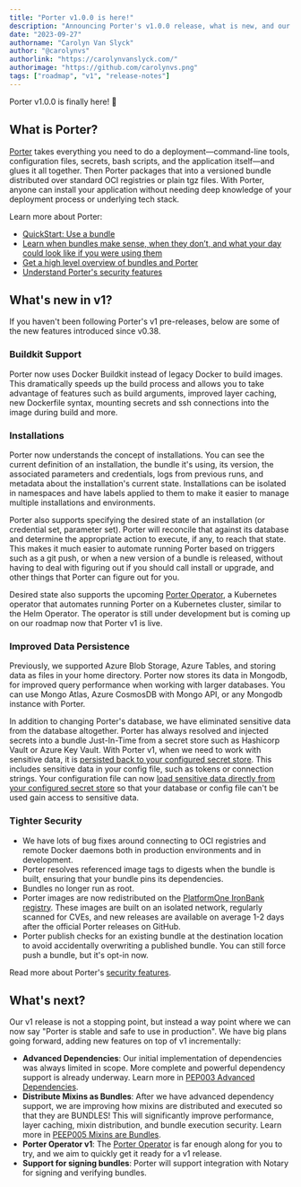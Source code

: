 ```yaml
---
title: "Porter v1.0.0 is here!"
description: "Announcing Porter's v1.0.0 release, what is new, and our plans going forward"
date: "2023-09-27"
authorname: "Carolyn Van Slyck"
author: "@carolynvs"
authorlink: "https://carolynvanslyck.com/"
authorimage: "https://github.com/carolynvs.png"
tags: ["roadmap", "v1", "release-notes"]
---
```


Porter v1.0.0 is finally here! 🎉
<!--more-->

## What is Porter?

[Porter](/) takes everything you need to do a deployment—command-line tools, configuration files, secrets, bash scripts, and the application itself—and glues it all together.
Then Porter packages that into a versioned bundle distributed over standard OCI registries or plain tgz files.
With Porter, anyone can install your application without needing deep knowledge of your deployment process or underlying tech stack.

Learn more about Porter:

* [QuickStart: Use a bundle](/quickstart)
* [Learn when bundles make sense, when they don’t, and what your day could look like if you were using them](/learning/#the-devil-is-in-the-deployments-bundle-use-cases)
* [Get a high level overview of bundles and Porter](/architecture/)
* [Understand Porter's security features](/security-features/)

## What's new in v1?

If you haven't been following Porter's v1 pre-releases, below are some of the new features introduced since v0.38.

### Buildkit Support

Porter now uses Docker Buildkit instead of legacy Docker to build images.
This dramatically speeds up the build process and allows you to take advantage of features such as build arguments, improved layer caching, new Dockerfile syntax, mounting secrets and ssh connections into the image during build and more.

### Installations

Porter now understands the concept of installations.
You can see the current definition of an installation, the bundle it's using, its version, the associated parameters and credentials, logs from previous runs, and metadata about the installation's current state.
Installations can be isolated in namespaces and have labels applied to them to make it easier to manage multiple installations and environments.

Porter also supports specifying the desired state of an installation (or credential set, parameter set).
Porter will reconcile that against its database and determine the appropriate action to execute, if any, to reach that state.
This makes it much easier to automate running Porter based on triggers such as a git push, or when a new version of a bundle is released, without having to deal with figuring out if you should call install or upgrade, and other things that Porter can figure out for you.

Desired state also supports the upcoming [Porter Operator](/operator/), a Kubernetes operator that automates running Porter on a Kubernetes cluster, similar to the Helm Operator.
The operator is still under development but is coming up on our roadmap now that Porter v1 is live.

### Improved Data Persistence

Previously, we supported Azure Blob Storage, Azure Tables, and storing data as files in your home directory.
Porter now stores its data in Mongodb, for improved query performance when working with larger databases.
You can use Mongo Atlas, Azure CosmosDB with Mongo API, or any Mongodb instance with Porter.

In addition to changing Porter's database, we have eliminated sensitive data from the database altogether.
Porter has always resolved and injected secrets into a bundle Just-In-Time from a secret store such as Hashicorp Vault or Azure Key Vault.
With Porter v1, when we need to work with sensitive data, it is [persisted back to your configured secret store](/blog/persist-sensitive-data-safely/).
This includes sensitive data in your config file, such as tokens or connection strings.
Your configuration file can now [load sensitive data directly from your configured secret store](/blog/secret-free-config/) so that your database or config file can't be used gain access to sensitive data.

### Tighter Security

* We have lots of bug fixes around connecting to OCI registries and remote Docker daemons both in production environments and in development.
* Porter resolves referenced image tags to digests when the bundle is built, ensuring that your bundle pins its dependencies.
* Bundles no longer run as root.
* Porter images are now redistributed on the [PlatformOne IronBank registry](https://p1.dso.mil/products/iron-bank).
  These images are built on an isolated network, regularly scanned for CVEs, and new releases are available on average 1-2 days after the official Porter releases on GitHub.
* Porter publish checks for an existing bundle at the destination location to avoid accidentally overwriting a published bundle.
  You can still force push a bundle, but it's opt-in now.

Read more about Porter's [security features](/security-features/).

## What's next?

Our v1 release is not a stopping point, but instead a way point where we can now say "Porter is stable and safe to use in production".
We have big plans going forward, adding new features on top of v1 incrementally:

* **Advanced Dependencies**: Our initial implementation of dependencies was always limited in scope. More complete and powerful dependency support is already underway. Learn more in [PEP003 Advanced Dependencies](https://github.com/getporter/proposals/blob/main/pep/003-advanced-dependencies.md).
* **Distribute Mixins as Bundles**: After we have advanced dependency support, we are improving how mixins are distributed and executed so that they are BUNDLES! This will significantly improve performance, layer caching, mixin distribution, and bundle execution security. Learn more in [PEEP005 Mixins are Bundles](https://github.com/getporter/proposals/blob/main/pep/005-mixins-are-bundles.md).
* **Porter Operator v1**: The [Porter Operator] is far enough along for you to try, and we aim to quickly get it ready for a v1 release.
* **Support for signing bundles**: Porter will support integration with Notary for signing and verifying bundles.

[Porter Operator]: /operator/
